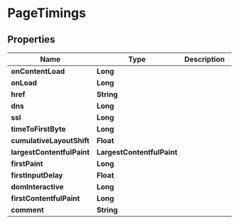 

# PageTimings


## Properties

| Name | Type | Description | Notes |
|------------ | ------------- | ------------- | -------------|
|**onContentLoad** | **Long** |  |  |
|**onLoad** | **Long** |  |  |
|**href** | **String** |  |  [optional] |
|**dns** | **Long** |  |  [optional] |
|**ssl** | **Long** |  |  [optional] |
|**timeToFirstByte** | **Long** |  |  [optional] |
|**cumulativeLayoutShift** | **Float** |  |  [optional] |
|**largestContentfulPaint** | **LargestContentfulPaint** |  |  [optional] |
|**firstPaint** | **Long** |  |  [optional] |
|**firstInputDelay** | **Float** |  |  [optional] |
|**domInteractive** | **Long** |  |  [optional] |
|**firstContentfulPaint** | **Long** |  |  [optional] |
|**comment** | **String** |  |  [optional] |



